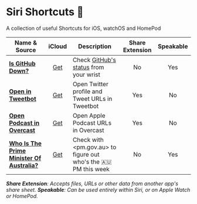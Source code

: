 # Siri Shortcuts 💬

A collection of useful Shortcuts for iOS, watchOS and HomePod

| Name & Source | iCloud | Description | Share Extension | Speakable |
| ------------- | :----: | ----------- | :-------------: | :-------: |
| **[Is GitHub Down?](Is%20GitHub%20Down%3F.shortcut)** | [Get](https://www.icloud.com/shortcuts/e79cc8d2a0ee49f99f0313c68b993de8) | Check [GitHub's status](https://status.github.com/) from your wrist | No | Yes |
| **[Open in Tweetbot](Open%20in%20Tweetbot.shortcut)** | [Get](https://www.icloud.com/shortcuts/009601fadefe49b7907be30f75bc77aa) | Open Twitter profile and Tweet URLs in Tweetbot | Yes | No |
| **[Open Podcast in Overcast](Open%20Podcast%20in%20Overcast.shortcut)** | [Get](https://www.icloud.com/shortcuts/8dd337a2077e4175b9dd589bdd4bf7b0) | Open Apple Podcast URLs in Overcast | Yes | No |
| **[Who Is The Prime Minister Of Australia?](Who%20Is%20The%20Prime%20Minister%20Of%20Australia%3F.shortcut)** | [Get](https://www.icloud.com/shortcuts/958bdfebac554362af49509372d54d84) | Check with <pm.gov.au> to figure out who's the 🇦🇺 PM this week | No | Yes |

*__Share Extension__: Accepts files, URLs or other data from another app's share sheet. __Speakable__: Can be used entirely within Siri, or on Apple Watch or HomePod.*
